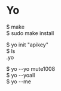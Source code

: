 # Yo

$ make  
$ sudo make install  

$ yo init "apikey"  
$ ls  
   .yo  

$ yo --yo mute1008  
$ yo --yoall  
$ yo --me  
